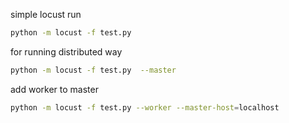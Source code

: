 simple locust run

```sh
python -m locust -f test.py
```

for running distributed way

```sh
python -m locust -f test.py  --master 
```

add worker to master

```sh
python -m locust -f test.py --worker --master-host=localhost
```
